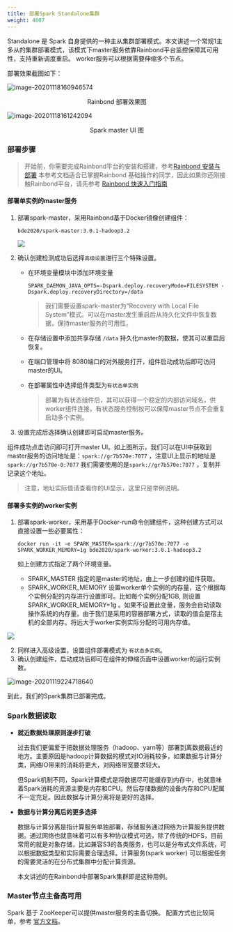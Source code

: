 ```yaml
---
title: 部署Spark Standalone集群
weight: 4007
---
```


Standalone 是 Spark 自身提供的一种主从集群部署模式。本文讲述一个常规1主多从的集群部署模式，该模式下master服务依靠Rainbond平台监控保障其可用性，支持重新调度重启。 worker服务可以根据需要伸缩多个节点。

部署效果截图如下：

![image-20201118160946574](https://static.goodrain.com/docs/practice/deploy-spark/app-show.png)

<center>Rainbond 部署效果图</center>

![image-20201118161242094](https://static.goodrain.com/docs/practice/deploy-spark/spark-show.png)

<center>Spark master UI 图</center>

### 部署步骤

> 开始前，你需要完成Rainbond平台的安装和搭建，参考[Rainbond 安装与部署](../../quick-start/quick-install/) 本参考文档适合已掌握Rainbond 基础操作的同学，因此如果你还刚接触Rainbond平台，请先参考 [Rainbond 快速入门指南](../../get-start/team-management-and-multi-tenancy)

#### 部署单实例的master服务

1. 部署spark-master，采用Rainbond基于Docker镜像创建组件：

   ```
   bde2020/spark-master:3.0.1-hadoop3.2
   ```

   ![](https://static.goodrain.com/docs/practice/deploy-spark/deploy.png)

   

2. 确认创建检测成功后选择`高级设置`进行三个特殊设置。

   * 在环境变量模块中添加环境变量

     `SPARK_DAEMON_JAVA_OPTS=-Dspark.deploy.recoveryMode=FILESYSTEM -Dspark.deploy.recoveryDirectory=/data`

     > 我们需要设置spark-master为“Recovery with Local File System”模式。可以在master发生重启后从持久化文件中恢复数据，保持master服务的可用性。

   * 在存储设置中添加共享存储 `/data` 持久化master的数据，使其可以重启后恢复。

   * 在端口管理中将 8080端口的对外服务打开，组件启动成功后即可访问master的UI。

   * 在部署属性中选择组件类型为`有状态单实例`

     > 部署为有状态组件后，其可以获得一个稳定的内部访问域名，供worker组件连接。有状态服务控制权可以保障master节点不会重复启动多个实例。

3. 设置完成后选择确认创建即可启动master服务。

组件成功点击访问即可打开master UI。如上图所示，我们可以在UI中获取到master服务的访问地址是：`spark://gr7b570e:7077` ，注意UI上显示的地址是`spark://gr7b570e-0:7077` 我们需要使用的是`spark://gr7b570e:7077` ，复制并记录这个地址。

> 注意，地址实际值请查看你的UI显示，这里只是举例说明。



#### 部署多实例的worker实例

1. 部署spark-worker，采用基于Docker-run命令创建组件，这种创建方式可以直接设置一些必要属性：

   ```
   docker run -it -e SPARK_MASTER=spark://gr7b570e:7077 -e SPARK_WORKER_MEMORY=1g bde2020/spark-worker:3.0.1-hadoop3.2
   ```

   如上创建方式指定了两个环境变量。

   * SPARK_MASTER 指定的是master的地址，由上一步创建的组件获取。
   * SPARK_WORKER_MEMORY 设置worker单个实例的内存量，这个根据每个实例分配的内存进行设置即可。比如每个实例分配1GB, 则设置SPARK_WORKER_MEMORY=1g 。如果不设置此变量，服务会自动读取操作系统的内存量。由于我们是采用的容器部署方式，读取的值会是宿主机的全部内存。将远大于worker实例实际分配的可用内存值。

![](https://static.goodrain.com/docs/practice/deploy-spark/worker-deploy.png)

2. 同样进入高级设置，设置组件部署模式为 `有状态多实例`。
3. 确认创建组件，启动成功后即可在组件的伸缩页面中设置worker的运行实例数。

![image-20201119224718640](https://static.goodrain.com/docs/practice/deploy-spark/scaling.png)

到此，我们的Spark集群已部署完成。

### Spark数据读取

* <b>就近数据处理原则逐步打破</b>

  过去我们更偏爱于把数据处理服务（hadoop、yarn等）部署到离数据最近的地方。主要原因是hadoop计算数据的模式对IO消耗较多，如果数据与计算分类，网络IO带来的消耗将更大，对网络带宽要求较大。

  但Spark机制不同，Spark计算模式是将数据尽可能缓存到内存中，也就意味着Spark消耗的资源主要是内存和CPU。然后存储数据的设备内存和CPU配属不一定充足。因此数据与计算分离将是更好的选择。

* <b>数据与计算分离后的更多选择</b>

  数据与计算分离是指计算服务单独部署，存储服务通过网络为计算服务提供数据。通过网络也就意味着可以有多种协议模式可选，除了传统的HDFS，目前常用的就是对象存储，比如兼容S3的各类服务，也可以是分布式文件系统，可以根据数据类型和实际需要合理选择。计算服务(spark worker) 可以根据任务的需要灵活的在分布式集群中分配计算资源。

  本文讲述的在Rainbond中部署Spark集群即是这种用例。

### Master节点主备高可用

Spark 基于 ZooKeeper可以提供master服务的主备切换。 配置方式也比较简单，参考 [官方文档](https://spark.apache.org/docs/latest/spark-standalone.html#standby-masters-with-zookeeper)。




